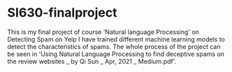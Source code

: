 # SI630-finalproject
This is my final project of course 'Natural language Processing' on Detecting Spam on Yelp
I have trained different machine learning models to detect the characteristics of spams. 
The whole process of the project can be seen in 'Using Natural Language Processing to find deceptive spams on the review websites _ by Qi Sun _ Apr, 2021 _ Medium.pdf'.
